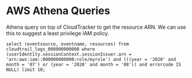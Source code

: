 # AWS Athena Queries

Athena query on top of CloudTracker to get the resource ARN. We can use this to suggest a least privilege IAM policy.

```
select (eventsource, eventname, resources) from cloudtrail_logs_000000000000 where (userIdentity.sessionContext.sessionIssuer.arn = 'arn:aws:iam::000000000000:role/myrole') and (((year = '2020' and month = '07') or (year = '2020' and month = '08')) and errorcode IS NULL) limit 10;
```
